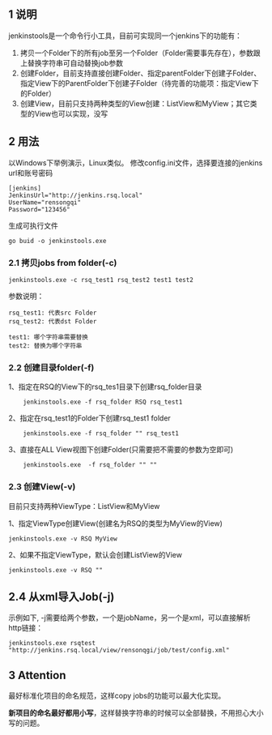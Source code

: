 ## 1 说明

jenkinstools是一个命令行小工具，目前可实现同一个jenkins下的功能有：

1. 拷贝一个Folder下的所有job至另一个Folder（Folder需要事先存在），参数跟上替换字符串可自动替换job参数
2. 创建Folder，目前支持直接创建Folder、指定parentFolder下创建子Folder、指定View下的ParentFolder下创建子Folder（待完善的功能项：指定View下的Folder）
3. 创建View，目前只支持两种类型的View创建：ListView和MyView；其它类型的View也可以实现，没写

## 2 用法

以Windows下举例演示，Linux类似。
修改config.ini文件，选择要连接的jenkins url和账号密码

    [jenkins]
    JenkinsUrl="http://jenkins.rsq.local"
    UserName="rensongqi"
    Password="123456"

生成可执行文件

    go buid -o jenkinstools.exe

### 2.1 拷贝jobs from folder(-c)

    jenkinstools.exe -c rsq_test1 rsq_test2 test1 test2

参数说明：
    
    rsq_test1: 代表src Folder
    rsq_test2: 代表dst Folder
    
    test1: 哪个字符串需要替换
    test2: 替换为哪个字符串

### 2.2 创建目录folder(-f)

1、指定在RSQ的View下的rsq_tes1目录下创建rsq_folder目录
```
    jenkinstools.exe -f rsq_folder RSQ rsq_test1
``` 
2、指定在rsq_test1的Folder下创建rsq_test1 folder
``` 
    jenkinstools.exe -f rsq_folder "" rsq_test1
``` 
3、直接在ALL View视图下创建Folder(只需要把不需要的参数为空即可)
``` 
    jenkinstools.exe  -f rsq_folder "" ""
``` 
### 2.3 创建View(-v)

目前只支持两种ViewType：ListView和MyView

1、指定ViewType创建View(创建名为RSQ的类型为MyView的View)
``` 
jenkinstools.exe -v RSQ MyView
``` 
2、如果不指定ViewType，默认会创建ListView的View
``` 
jenkinstools.exe -v RSQ ""
``` 
## 2.4 从xml导入Job(-j)

示例如下, -j需要给两个参数，一个是jobName，另一个是xml，可以直接解析http链接：
```
jenkinstools.exe rsqtest "http://jenkins.rsq.local/view/rensonqgi/job/test/config.xml"
```

## 3 Attention

最好标准化项目的命名规范，这样copy jobs的功能可以最大化实现。

**新项目的命名最好都用小写**，这样替换字符串的时候可以全部替换，不用担心大小写的问题。



